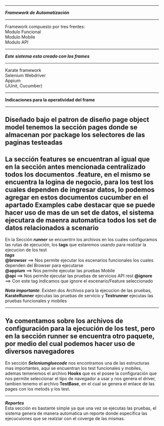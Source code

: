 **********************************************
*****Framework de Automatización*****
*******************************************

Framework compuesto por tres frentes:   
Modulo Funcional   
Modulo Mobile   
Modulo API

**********************
*****Este sistema esta creado con los frames*****
********************
Karate framework                   
Selenium Webdriver   
Appium            
(JUnit, Cucumber)
**************
**Indicaciones para la operatividad del frame**
********************
Diseñado bajo el patron de diseño **page object model** tenemos la sección
**pages** donde se almacenan por package los selectores de las paginas testeadas
----------------
La sección **features** se encuentran al igual que en la sección antes mencionada
centralizado todos los documentos .feature, en el mismo se encuentra la logina de negocio,
para los test los cuales dependen de ingresar datos, lo podemos agregar en estos documentos cucumber
en el apartado **Examples** cabe destacar que se puede hacer uso de mas de un set de datos,
el sistema ejecutara de maenra automatica todos los set de datos relacionados a scenario
-----------------------------------------
En la Sección ***runner*** se encuentrn los archivos en los cuales configuramos
las rutas de ejecución, los **tags** que estaremos usando para realizar la ejecucion de los test   
***tags***       
**@browser** ==> Nos permite ejecutar los escenarios funcionales los cuales dependen del Browser para ejecutarse  
**@appium** ==> Nos permite ejecutar las pruebas Mobile   
**@api** ==> Nos permite ejecutar las pruebas de servicios API rest
**@ignore** ==> Con este tag indicamos que ignore el escenario/Feature seleccionado

***Nota importante***: Existen dos Archivos para la ejecucion de las pruebas, **KarateRunner** ejecutas las pruebas de servicio
y **Testrunner** ejecutas las pruebas funcionales y mobiles

----------------------------------------
Ya comentamos sobre los archivos de configuración para la ejecución de los test,
 pero en la sección **runner** se encuentra otro paquete, por medio del cual podemos hacer uso de diversos navegadores
-----------------------------------
En sección ***Seleniumgluecode*** nos encontramos una de las estructuras mas importantes,
aquí se encuentran los test funcionales y mobiles, ademas temenemos
el archivo **Hooks** que es el posee la configuración que nos permite seleccionar el tipo de navegador a usar y nos genera
el driver, tambien tenemo el archivo **TestBase**, en el cual se genera el enlace de las pages con los metods y los test.

-------------------------------------
***Reportes***                            
Esta sección es bastante simple ya que una vez se ejecutas las pruebas, el sistema genera de manera automatica un reporte donde
especifica las ejecucuiones que se realziar con el coverge de las mismas.